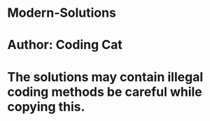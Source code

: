 # Modern-Solutions
# Author: Coding Cat
# The solutions may contain illegal coding methods be careful while copying this.
